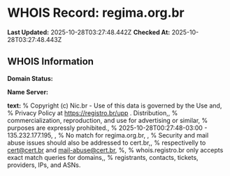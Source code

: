 # WHOIS Record: regima.org.br

**Last Updated:** 2025-10-28T03:27:48.442Z
**Checked At:** 2025-10-28T03:27:48.443Z

## WHOIS Information

**Domain Status:** 

**Name Server:** 

**text:** % Copyright (c) Nic.br - Use of this data is governed by the Use and, % Privacy Policy at https://registro.br/upp . Distribution,, % commercialization, reproduction, and use for advertising or similar, % purposes are expressly prohibited., % 2025-10-28T00:27:48-03:00 - 135.232.177.195, , % No match for regima.org.br, , % Security and mail abuse issues should also be addressed to cert.br,, % respectivelly to cert@cert.br and mail-abuse@cert.br, %, % whois.registro.br only accepts exact match queries for domains,, % registrants, contacts, tickets, providers, IPs, and ASNs.

